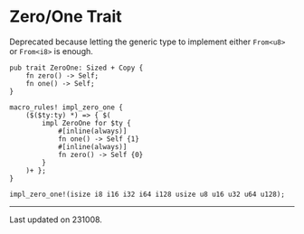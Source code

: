 # Zero/One Trait

Deprecated because letting the generic type to implement either `From<u8>` or `From<i8>` is enough.

```rust,noplayground
pub trait ZeroOne: Sized + Copy {
    fn zero() -> Self;
    fn one() -> Self;
}

macro_rules! impl_zero_one {
    ($($ty:ty) *) => { $(
        impl ZeroOne for $ty {
            #[inline(always)]
            fn one() -> Self {1}
            #[inline(always)]
            fn zero() -> Self {0}
        }
    )+ };
}

impl_zero_one!(isize i8 i16 i32 i64 i128 usize u8 u16 u32 u64 u128);
```

---

Last updated on 231008.
